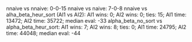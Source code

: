 nnaive vs nnaive: 0-0-15
nnaive vs naive: 7-0-8
nnaive vs alha_beta_heur_sort (AI1 vs AI2): AI1 wins: 0; AI2 wins: 0; ties: 15; AI1 time: 13472; AI2 time: 35722; median eval: -33
alpha_beta_no_sort vs alpha_beta_heur_sort: AI1 wins: 7; AI2 wins: 8; ties: 0; AI1 time: 24795; AI2 time: 44048; median eval: -44
